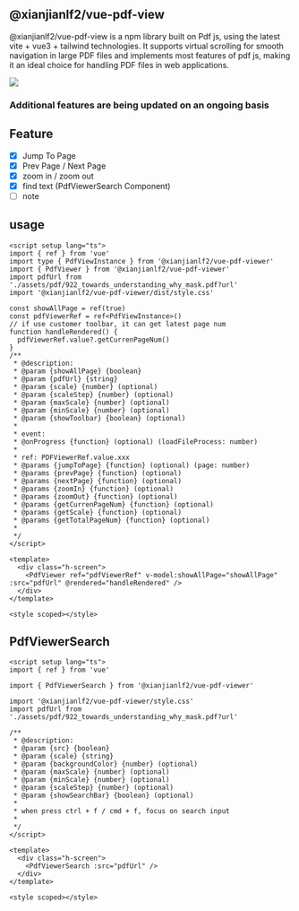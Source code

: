 ## @xianjianlf2/vue-pdf-view

@xianjianlf2/vue-pdf-view is a npm library built on Pdf js, using the latest vite + vue3 + tailwind technologies. It supports virtual scrolling for smooth navigation in large PDF files and implements most features of pdf js, making it an ideal choice for handling PDF files in web applications.

![](https://img.shields.io/badge/version-0.1.1-blue)

### Additional features are being updated on an ongoing basis

## Feature

- [x] Jump To Page
- [x] Prev Page / Next Page
- [x] zoom in  / zoom out
- [x] find text (PdfViewerSearch Component)
- [ ] note

## usage


```vue
<script setup lang="ts">
import { ref } from 'vue'
import type { PdfViewInstance } from '@xianjianlf2/vue-pdf-viewer'
import { PdfViewer } from '@xianjianlf2/vue-pdf-viewer'
import pdfUrl from './assets/pdf/922_towards_understanding_why_mask.pdf?url'
import '@xianjianlf2/vue-pdf-viewer/dist/style.css'

const showAllPage = ref(true)
const pdfViewerRef = ref<PdfViewInstance>()
// if use customer toolbar, it can get latest page num
function handleRendered() {
  pdfViewerRef.value?.getCurrenPageNum()
}
/**
 * @description:
 * @param {showAllPage} {boolean}
 * @param {pdfUrl} {string}
 * @param {scale} {number} (optional)
 * @param {scaleStep} {number} (optional)
 * @param {maxScale} {number} (optional)
 * @param {minScale} {number} (optional)
 * @param {showToolbar} {boolean} (optional)
 *
 * event:
 * @onProgress {function} (optional) (loadFileProcess: number)
 *
 * ref: PDFViewerRef.value.xxx
 * @params {jumpToPage} {function} (optional) (page: number)
 * @params {prevPage} {function} (optional)
 * @params {nextPage} {function} (optional)
 * @params {zoomIn} {function} (optional)
 * @params {zoomOut} {function} (optional)
 * @params {getCurrenPageNum} {function} (optional)
 * @params {getScale} {function} (optional)
 * @params {getTotalPageNum} {function} (optional)
 *
 */
</script>

<template>
  <div class="h-screen">
    <PdfViewer ref="pdfViewerRef" v-model:showAllPage="showAllPage" :src="pdfUrl" @rendered="handleRendered" />
  </div>
</template>

<style scoped></style>
```

## PdfViewerSearch

```vue
<script setup lang="ts">
import { ref } from 'vue'

import { PdfViewerSearch } from '@xianjianlf2/vue-pdf-viewer'

import '@xianjianlf2/vue-pdf-viewer/style.css'
import pdfUrl from './assets/pdf/922_towards_understanding_why_mask.pdf?url'

/**
 * @description:
 * @param {src} {boolean}
 * @param {scale} {string}
 * @param {backgroundColor} {number} (optional)
 * @param {maxScale} {number} (optional)
 * @param {minScale} {number} (optional)
 * @param {scaleStep} {number} (optional)
 * @param {showSearchBar} {boolean} (optional)
 *
 * when press ctrl + f / cmd + f, focus on search input
 *
 */
</script>

<template>
  <div class="h-screen">
    <PdfViewerSearch :src="pdfUrl" />
  </div>
</template>

<style scoped></style>

```

